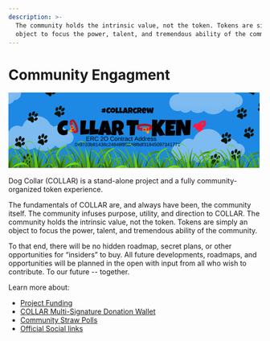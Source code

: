 ```yaml
---
description: >-
  The community holds the intrinsic value, not the token. Tokens are simply an
  object to focus the power, talent, and tremendous ability of the community.
---
```


# Community Engagment

![](../../.gitbook/assets/reddit_profile_banner_template_5.png)

Dog Collar \(COLLAR\) is a stand-alone project and a fully community-organized token experience.

The fundamentals of COLLAR are, and always have been, the community itself. The community infuses purpose, utility, and direction to COLLAR. The community holds the intrinsic value, not the token. Tokens are simply an object to focus the power, talent, and tremendous ability of the community.

To that end, there will be no hidden roadmap, secret plans, or other opportunities for “insiders” to buy. All future developments, roadmaps, and opportunities will be planned in the open with input from all who wish to contribute. To our future -- together.

Learn more about:

* [Project Funding](project-funding-1.md)
* [COLLAR Multi-Signature Donation Wallet](multi-signature-donation-wallet.md)
* [Community Straw Polls](community-straw-polls.md)
* [Official Social links](dog-collar-offical-social-links.md)

